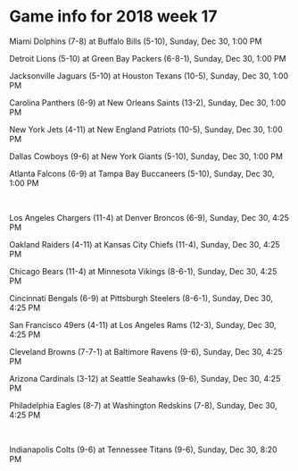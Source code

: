 # Game info for 2018 week 17

Miami Dolphins (7-8) at Buffalo Bills (5-10), Sunday, Dec 30, 1:00 PM

Detroit Lions (5-10) at Green Bay Packers (6-8-1), Sunday, Dec 30, 1:00 PM

Jacksonville Jaguars (5-10) at Houston Texans (10-5), Sunday, Dec 30, 1:00 PM

Carolina Panthers (6-9) at New Orleans Saints (13-2), Sunday, Dec 30, 1:00 PM

New York Jets (4-11) at New England Patriots (10-5), Sunday, Dec 30, 1:00 PM

Dallas Cowboys (9-6) at New York Giants (5-10), Sunday, Dec 30, 1:00 PM

Atlanta Falcons (6-9) at Tampa Bay Buccaneers (5-10), Sunday, Dec 30, 1:00 PM


<br/>

Los Angeles Chargers (11-4) at Denver Broncos (6-9), Sunday, Dec 30, 4:25 PM

Oakland Raiders (4-11) at Kansas City Chiefs (11-4), Sunday, Dec 30, 4:25 PM

Chicago Bears (11-4) at Minnesota Vikings (8-6-1), Sunday, Dec 30, 4:25 PM

Cincinnati Bengals (6-9) at Pittsburgh Steelers (8-6-1), Sunday, Dec 30, 4:25 PM

San Francisco 49ers (4-11) at Los Angeles Rams (12-3), Sunday, Dec 30, 4:25 PM

Cleveland Browns (7-7-1) at Baltimore Ravens (9-6), Sunday, Dec 30, 4:25 PM

Arizona Cardinals (3-12) at Seattle Seahawks (9-6), Sunday, Dec 30, 4:25 PM

Philadelphia Eagles (8-7) at Washington Redskins (7-8), Sunday, Dec 30, 4:25 PM


<br/>

Indianapolis Colts (9-6) at Tennessee Titans (9-6), Sunday, Dec 30, 8:20 PM

